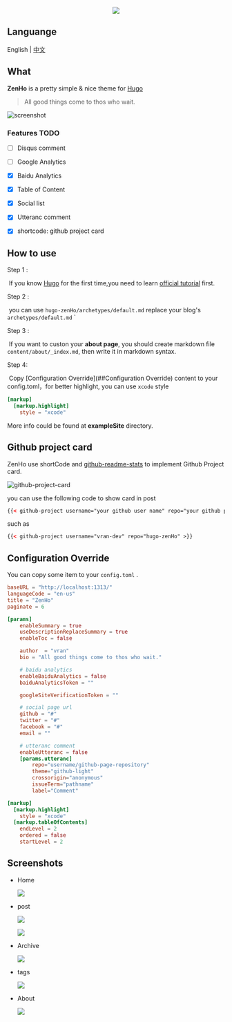 

<p align="center">
    <img src="release/img/logo.jpg">
</p>

## Languange

English | [中文](README_ZH.md)



## What

**ZenHo** is a pretty simple & nice theme for [Hugo](https://gohugo.io/)

> All good things come to thos who wait.



![screenshot](images/screenshot.png)



### Features TODO

- [ ] Disqus comment
- [ ] Google Analytics
- [x] Baidu Analytics
- [x] Table of Content
- [x] Social  list
- [x] Utteranc comment
- [x] shortcode: github project card



## How to use

Step 1 : 

​	If you know  [Hugo](https://gohugo.io/) for the first time,you need to learn  [official tutorial](https://gohugo.io/getting-started/quick-start/) first.

Step 2 : 

​	you can use  `hugo-zenHo/archetypes/default.md`  replace your blog's `archetypes/default.md` `

Step 3 :  

​	If you want to custon your **about page**, you should create markdown file `content/about/_index.md`, then write it in markdown syntax.

Step 4:

​	Copy [Configuration Override](##Configuration Override) content to your config.toml，for better highlight, you can use `xcode` style

```toml	
[markup]
  [markup.highlight]
    style = "xcode"
```

More info could be found at **exampleSite** directory.


## Github project card

ZenHo use shortCode and [github-readme-stats](https://github.com/anuraghazra/github-readme-stats) to implement Github Project card.

![github-project-card](release/img/github-project.png)

you can use the following code to show card in post

```html
{{< github-project username="your github user name" repo="your github project name" >}}
```

such as 

```html
{{< github-project username="vran-dev" repo="hugo-zenHo" >}}
```

## Configuration Override

You can copy some item to your `config.toml` .

```toml
baseURL = "http://localhost:1313/"
languageCode = "en-us"
title = "ZenHo"
paginate = 6

[params]
    enableSummary = true
    useDescriptionReplaceSummary = true
    enableToc = false

    author  = "vran"
    bio = "All good things come to thos who wait."

    # baidu analytics
    enableBaiduAnalytics = false
    baiduAnalyticsToken = ""

    googleSiteVerificationToken = ""

    # social page url
    github = "#"
    twitter = "#"
    facebook = "#"
    email = ""

    # utteranc comment
    enableUtteranc = false
    [params.utteranc]
        repo="username/github-page-repository"
        theme="github-light"
        crossorigin="anonymous"
        issueTerm="pathname"
        label="Comment"

[markup]
  [markup.highlight]
    style = "xcode"
  [markup.tableOfContents]
    endLevel = 2
    ordered = false
    startLevel = 2
```



## Screenshots

- Home

  ![](release/img/home.png)



- post

  ![](release/img/post.png)

  

  ![](release/img/content-2.jpg)





- Archive

  ![](release/img/archive.jpg)

- tags

  ![](release/img/tags.jpg)



- About

  ![](release/img/about.png)
